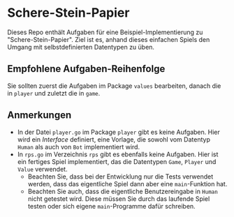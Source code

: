 # Schere-Stein-Papier

Dieses Repo enthält Aufgaben für eine Beispiel-Implementierung zu "Schere-Stein-Papier".
Ziel ist es, anhand dieses einfachen Spiels den Umgang mit selbstdefinierten Datentypen
zu üben.

## Empfohlene Aufgaben-Reihenfolge

Sie sollten zuerst die Aufgaben im Package `values` bearbeiten, danach die in `player`
und zuletzt die in `game`.

## Anmerkungen

* In der Datei `player.go` im Package `player` gibt es keine Aufgaben.
  Hier wird ein *Interface* definiert, eine Vorlage, die sowohl vom Datentyp `Human`
  als auch von `Bot` implementiert wird.
* In `rps.go` im Verzeichnis `rps` gibt es ebenfalls keine Aufgaben.
  Hier ist ein fertiges Spiel implementiert, das die Datentypen `Game`, `Player` und `Value`
  verwendet.
  * Beachten Sie, dass bei der Entwicklung nur die Tests verwendet werden,
    dass das eigentliche Spiel dann aber eine `main`-Funktion hat.
  * Beachten Sie auch, dass die eigentliche Benutzereingabe in `Human` nicht getestet wird.
    Diese müssen Sie durch das laufende Spiel testen oder sich eigene `main`-Programme
    dafür schreiben.
